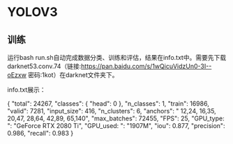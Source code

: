 # YOLOV3

## 训练

运行bash run.sh自动完成数据分类、训练和评估，结果在info.txt中。需要先下载darknet53.conv.74（链接:https://pan.baidu.com/s/1wQicuVidzUn0-3I--oEzxw  密码:1kot）在darknet文件夹下。

info.txt展示：

{
  "total": 24267,
  "classes": {
    "head": 0
  },
  "n_classes": 1,
  "train": 16986,
  "valid": 7281,
  "input_size": 416,
  "n_clusters": 6,
  "anchors": " 12,24, 16,35, 20,47, 28,64, 42,89, 65,140",
  "max_batches": 72455,
  "FPS": 25,
  "GPU_type: ": "GeForce RTX 2080 Ti",
  "GPU_used: ": "1907M",
  "iou": 0.877,
  "precision": 0.986,
  "recall": 0.983
}
